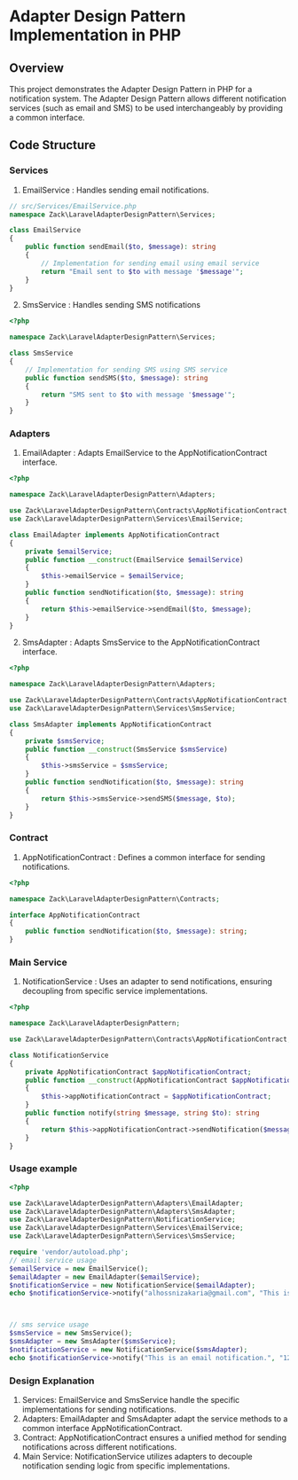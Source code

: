 # Adapter Design Pattern Implementation in PHP
## Overview

This project demonstrates the Adapter Design Pattern in PHP for a notification system. The Adapter Design Pattern allows different notification services (such as email and SMS) to be used interchangeably by providing a common interface.

## Code Structure

### Services
1. EmailService : Handles sending email notifications.

```php
// src/Services/EmailService.php
namespace Zack\LaravelAdapterDesignPattern\Services;

class EmailService
{
    public function sendEmail($to, $message): string
    {
        // Implementation for sending email using email service
        return "Email sent to $to with message '$message'";
    }
}

```
2. SmsService : Handles sending SMS notifications
```php 
<?php

namespace Zack\LaravelAdapterDesignPattern\Services;

class SmsService
{
    // Implementation for sending SMS using SMS service
    public function sendSMS($to, $message): string
    {
        return "SMS sent to $to with message '$message'";
    }
}
```
###  Adapters
1. EmailAdapter : Adapts EmailService to the AppNotificationContract interface.
```php
<?php

namespace Zack\LaravelAdapterDesignPattern\Adapters;

use Zack\LaravelAdapterDesignPattern\Contracts\AppNotificationContract;
use Zack\LaravelAdapterDesignPattern\Services\EmailService;

class EmailAdapter implements AppNotificationContract
{
    private $emailService;
    public function __construct(EmailService $emailService)
    {
        $this->emailService = $emailService;
    }
    public function sendNotification($to, $message): string
    {
        return $this->emailService->sendEmail($to, $message);
    }
}
```
2. SmsAdapter : Adapts SmsService to the AppNotificationContract interface.
```php
<?php

namespace Zack\LaravelAdapterDesignPattern\Adapters;

use Zack\LaravelAdapterDesignPattern\Contracts\AppNotificationContract;
use Zack\LaravelAdapterDesignPattern\Services\SmsService;

class SmsAdapter implements AppNotificationContract
{
    private $smsService;
    public function __construct(SmsService $smsService)
    {
        $this->smsService = $smsService;
    }
    public function sendNotification($to, $message): string
    {
        return $this->smsService->sendSMS($message, $to);
    }
}
```
### Contract
1. AppNotificationContract : Defines a common interface for sending notifications.

```php
<?php

namespace Zack\LaravelAdapterDesignPattern\Contracts;

interface AppNotificationContract
{
    public function sendNotification($to, $message): string;
}
```
### Main Service
1. NotificationService : Uses an adapter to send notifications, ensuring decoupling from specific service implementations.

```php
<?php

namespace Zack\LaravelAdapterDesignPattern;

use Zack\LaravelAdapterDesignPattern\Contracts\AppNotificationContract;

class NotificationService
{
    private AppNotificationContract $appNotificationContract;
    public function __construct(AppNotificationContract $appNotificationContract)
    {
        $this->appNotificationContract = $appNotificationContract;
    }
    public function notify(string $message, string $to): string
    {
        return $this->appNotificationContract->sendNotification($message, $to);
    }
}
```
### Usage example 
```php
<?php

use Zack\LaravelAdapterDesignPattern\Adapters\EmailAdapter;
use Zack\LaravelAdapterDesignPattern\Adapters\SmsAdapter;
use Zack\LaravelAdapterDesignPattern\NotificationService;
use Zack\LaravelAdapterDesignPattern\Services\EmailService;
use Zack\LaravelAdapterDesignPattern\Services\SmsService;

require 'vendor/autoload.php';
// email service usage
$emailService = new EmailService();
$emailAdapter = new EmailAdapter($emailService);
$notificationService = new NotificationService($emailAdapter);
echo $notificationService->notify("alhossnizakaria@gmail.com", "This is an SMS notification.") . "\n";



// sms service usage
$smsService = new SmsService();
$smsAdapter = new SmsAdapter($smsService);
$notificationService = new NotificationService($smsAdapter);
echo $notificationService->notify("This is an email notification.", "1234567890") . "\n";
```
### Design Explanation
1. Services: EmailService and SmsService handle the specific implementations for sending notifications.
2. Adapters: EmailAdapter and SmsAdapter adapt the service methods to a common interface AppNotificationContract.
3. Contract: AppNotificationContract ensures a unified method for sending notifications across different notifications.
4. Main Service: NotificationService utilizes adapters to decouple notification sending logic from specific implementations.